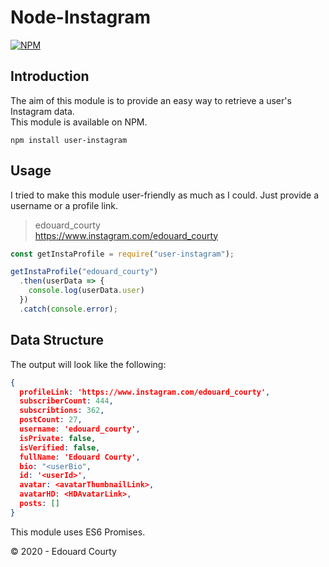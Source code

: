 # Node-Instagram
[![NPM](https://nodei.co/npm/user-instagram.png)](https://nodei.co/npm/user-instagram)  

## Introduction
The aim of this module is to provide an easy way to retrieve a user's Instagram data.  
This module is available on NPM.
```
npm install user-instagram
```

## Usage

I tried to make this module user-friendly as much as I could. Just provide a username or a profile link.
  > edouard_courty  
  > https://www.instagram.com/edouard_courty

```js
const getInstaProfile = require("user-instagram");

getInstaProfile("edouard_courty")
  .then(userData => {
    console.log(userData.user)
  })
  .catch(console.error);
```

## Data Structure

The output will look like the following:
```json
{
  profileLink: 'https://www.instagram.com/edouard_courty',
  subscriberCount: 444,
  subscribtions: 362,
  postCount: 27,
  username: 'edouard_courty',
  isPrivate: false,
  isVerified: false,
  fullName: 'Edouard Courty',
  bio: "<userBio",
  id: '<userId>',
  avatar: <avatarThumbnailLink>,
  avatarHD: <HDAvatarLink>,
  posts: []
}
```
This module uses ES6 Promises.

© 2020 - Edouard Courty